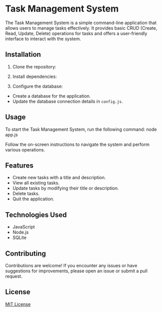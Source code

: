 # Task Management System

The Task Management System is a simple command-line application that allows users to manage tasks effectively. It provides basic CRUD (Create, Read, Update, Delete) operations for tasks and offers a user-friendly interface to interact with the system.

## Installation

1. Clone the repository:

2. Install dependencies:

3. Configure the database:
- Create a database for the application.
- Update the database connection details in `config.js`.

## Usage

To start the Task Management System, run the following command:
node app.js


Follow the on-screen instructions to navigate the system and perform various operations.

## Features

- Create new tasks with a title and description.
- View all existing tasks.
- Update tasks by modifying their title or description.
- Delete tasks.
- Quit the application.

## Technologies Used

- JavaScript
- Node.js
- SQLite

## Contributing

Contributions are welcome! If you encounter any issues or have suggestions for improvements, please open an issue or submit a pull request.

## License

[MIT License](LICENSE)
